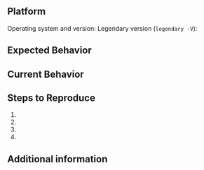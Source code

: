 
<!-- READ THIS FIRST -->
<!-- The Legendary GitHub issue tracker is **ONLY** to be used for issues with Legendary itself. -->
<!-- Game or WINE crashes/problems occuring after the game has been launched DO NOT belong here. -->

<!-- For those issues instead use GitHub Discussions on this repo or our Discord chat, -->
<!--  or ask for help in other Linux gaming communities' help sections. -->

<!--- Please provide a descriptive title, summarising the issue -->

## Platform
<!-- Please fill out the following information about your bug report. -->
<!-- If you are on Linux and installed using a package, please list the package type. -->
Operating system and version:
Legendary version (`legendary -V`):

## Expected Behavior
<!--- Tell us what should happen -->

## Current Behavior
<!--- Tell us what happens instead of the expected behavior. -->
<!--- Please include a log if possible. -->

## Steps to Reproduce
<!--- Provide an unambiguous set of steps to reproduce the issue. -->
<!--- Screenshots and video are encouraged if applicable. -->
1.
2.
3.
4.

## Additional information
<!--- Not obligatory, but provide any additional details or information -->
<!--- that you feel might be relevant to the issue -->
